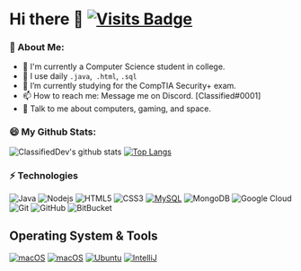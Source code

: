 # Hi there 👋 [![Visits Badge](https://badges.pufler.dev/visits/ClassifiedDev/ClassifiedDev)](https://badges.pufler.dev/visits/ClassifiedDev/ClassifiedDev)

### 🤵 About Me:
- 🏦 I'm currently a Computer Science student in college. 
- 🔭 I use daily ```.java```,``` .html```, ```.sql```
- 🌱 I’m currently studying for the CompTIA Security+ exam.
- 📫 How to reach me: Message me on Discord. [Classified#0001]
- 💬 Talk to me about computers, gaming, and space.

### 😄 My Github Stats:
![ClassifiedDev's github stats](https://github-readme-stats.vercel.app/api?username=ClassifiedDev&show_icons=true&title_color=22c9e3&icon_color=f75cff&text_color=daf7dc&bg_color=0c1324)
[![Top Langs](https://github-readme-stats.vercel.app/api/top-langs/?username=ClassifiedDev&layout=compact&text_color=22c9e3&bg_color=0c1324)](https://github.com/anuraghazra/github-readme-stats)

### ⚡ Technologies
![Java](https://img.shields.io/badge/-Java-black?style=flat-square&logo=java)
![Nodejs](https://img.shields.io/badge/-Nodejs-black?style=flat-square&logo=Node.js)
![HTML5](https://img.shields.io/badge/-HTML5-E34F26?style=flat-square&logo=html5&logoColor=white)
![CSS3](https://img.shields.io/badge/-CSS3-1572B6?style=flat-square&logo=css3)
[![MySQL](https://img.shields.io/badge/-MySQL-4479A1?style=flat-square&logo=MySQL&logoColor=ffffff)](https://www.mysql.com/)
![MongoDB](https://img.shields.io/badge/-MongoDB-black?style=flat-square&logo=mongodb)
![Google Cloud](https://img.shields.io/badge/Google%20Cloud-black?style=flat-square&logo=google-cloud)
![Git](https://img.shields.io/badge/-Git-black?style=flat-square&logo=git)
![GitHub](https://img.shields.io/badge/-GitHub-181717?style=flat-square&logo=github)
![BitBucket](https://img.shields.io/badge/-BitBucket-darkblue?style=flat-square&logo=bitbucket)

## Operating System & Tools
[![macOS](https://img.shields.io/badge/Windows-10-292e33?style=flat-square&logo=windows&logoColor=ffffff)](https://www.microsoft.com)
[![macOS](https://img.shields.io/badge/macOS-Mojave-292e33?style=flat-square&logo=apple&logoColor=ffffff)](https://www.apple.com/macos/mojave/)
[![Ubuntu](https://img.shields.io/badge/Ubuntu-20.04-blue?style=flat-square&logo=Ubuntu&logoColor=262577)](https://www.ubuntu.com/)
[![IntelliJ](https://img.shields.io/badge/IDE-IntelliJ-yellow?style=flat-square&logo=JetBrains)](https://www.jetbrains.com/IntelliJ/)



<!--
### Hi there 👋

**ClassifiedDev/ClassifiedDev** is a ✨ _special_ ✨ repository because its `README.md` (this file) appears on your GitHub profile.

Here are some ideas to get you started:

- 🔭 I’m currently working on ...
- 🌱 I’m currently learning ...
- 👯 I’m looking to collaborate on ...
- 🤔 I’m looking for help with ...
- 💬 Ask me about ...
- 📫 How to reach me: ...
- 😄 Pronouns: ...
- ⚡ Fun fact: ...
-->
